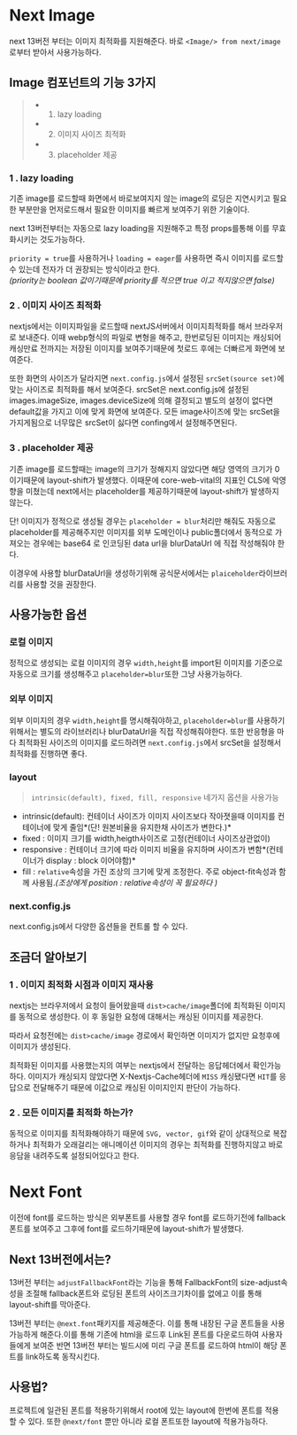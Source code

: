 # Next Image

next 13버전 부터는 이미지 최적화를 지원해준다. 바로 `<Image/> from next/image` 로부터 받아서 사용가능하다.

## Image 컴포넌트의 기능 3가지

> - 1. lazy loading
> - 2. 이미지 사이즈 최적화
> - 3. placeholder 제공

### 1 . lazy loading

기존 image를 로드할때 화면에서 바로보여지지 않는 image의 로딩은 지연시키고 필요한 부분만을 먼저로드해서 필요한 이미지를 빠르게 보여주기 위한 기술이다.

next 13버전부터는 자동으로 lazy loading을 지원해주고 특정 props를통해 이를 무효화시키는 것도가능하다.

`priority = true`를 사용하거나 `loading = eager`를 사용하면 즉시 이미지를 로드할 수 있는데 전자가 더 권장되는 방식이라고 한다.<br/>
_(priority는 boolean 값이기때문에 priority를 적으면 true 이고 적지않으면 false)_

### 2 . 이미지 사이즈 최적화

nextjs에서는 이미지파일을 로드할때 nextJS서버에서 이미지최적화를 해서 브라우저로 보내준다.
이때 webp형식의 파일로 변형을 해주고, 한번로딩된 이미지는 캐싱되어 캐싱만료 전까지는 저장된 이미지를 보여주기때문에 첫로드 후에는 더빠르게 화면에 보여준다.

또한 화면의 사이즈가 달라지면 `next.config.js`에서 설정된 `srcSet(source set)`에 맞는 사이즈로 최적화를 해서 보여준다.
srcSet은 next.config.js에 설정된 images.imageSize, images.deviceSize에 의해 결정되고 별도의 설정이 없다면 default값을 가지고 이에 맞게 화면에 보여준다.
모든 image사이즈에 맞는 srcSet을 가지게됨으로 너무많은 srcSet이 싫다면 confing에서 설정해주면된다.

### 3 . placeholder 제공

기존 image를 로드할때는 image의 크기가 정해지지 않았다면 해당 영역의 크기가 0 이기때문에 layout-shift가 발생했다. 이때문에 core-web-vital의 지표인 CLS에 악영향을 미쳤는데
next에서는 placeholder를 제공하기때문에 layout-shift가 발생하지 않는다.

단! 이미지가 정적으로 생성될 경우는 `placeholder = blur`처리만 해줘도 자동으로 placeholder를 제공해주지만 이미지를 외부 도메인이나 public폴더에서 동적으로 가져오는 경우에는 base64 로 인코딩된 data url을 blurDataUrl 에 직접 작성해줘야 한다.

이경우에 사용할 blurDataUrl을 생성하기위해 공식문서에서는 `plaiceholder`라이브러리를 사용할 것을 권장한다.

## 사용가능한 옵션

### 로컬 이미지

정적으로 생성되는 로컬 이미지의 경우 `width,height`를 import된 이미지를 기준으로 자동으로 크기를 생성해주고 `placeholder=blur`또한 그냥 사용가능하다.

### 외부 이미지

외부 이미지의 경우 `width,height`를 명시해줘야하고, `placeholder=blur`를 사용하기 위해서는 별도의 라이브러리나 blurDataUrl을 직접 작성해줘야한다.
또한 반응형을 마다 최적화된 사이즈의 이미지를 로드하려면 `next.config.js`에서 srcSet을 설정해서 최적화를 진행하면 좋다.

### layout

> `intrinsic(default), fixed, fill, responsive` 네가지 옵션을 사용가능

- intrinsic(default): 컨테이너 사이즈가 이미지 사이즈보다 작아졋을때 이미지를 컨테이너에 맞게 줄임*(단! 원본비율을 유지한채 사이즈가 변한다.)*
- fixed : 이미지 크기를 width,heigth사이즈로 고정(컨테이너 사이즈상관없이)
- responsive : 컨테이너 크기에 따라 이미지 비율을 유지하며 사이즈가 변함*(컨테이너가 display : block 이어야함)*
- fill : `relative`속성을 가진 조상의 크기에 맞게 조정한다. 주로 object-fit속성과 함께 사용됨._(조상에게 position : relative속성이 꼭 필요하다 )_

### next.config.js

next.config.js에서 다양한 옵션들을 컨트롤 할 수 있다.

## 조금더 알아보기

### 1 . 이미지 최적화 시점과 이미지 재사용

nextjs는 브라우저에서 요청이 들어왔을때 `dist>cache/image`폴더에 최적화된 이미지를 동적으로 생성한다. 이 후 동일한 요청에 대해서는 캐싱된 이미지를 제공한다.

따라서 요청전에는 `dist>cache/image` 경로에서 확인하면 이미지가 없지만 요청후에 이미지가 생성된다.

최적화된 이미지를 사용했는지의 여부는 nextjs에서 전달하는 응답헤더에서 확인가능하다.
이미지가 캐싱되지 않았다면 X-Nextjs-Cache헤더에 `MISS` 캐싱됐다면 `HIT`를 응답으로 전달해주기 때문에 이값으로 캐싱된 이미지인지 판단이 가능하다.

### 2 . 모든 이미지를 최적화 하는가?

동적으로 이미지를 최적화해야하기 때문에 `SVG, vector, gif`와 같이 상대적으로 복잡하거나 최적화가 오래걸리는 애니메이션 이미지의 경우는 최적화를 진행하지않고 바로 응담을 내려주도록 설정되어있다고 한다.

# Next Font

이전에 font를 로드하는 방식은 외부폰트를 사용할 경우 font를 로드하기전에 fallback폰트를 보여주고 그후에 font를 로드하기때문에 layout-shift가 발생했다.

## Next 13버전에서는?

13버전 부터는 `adjustFallbackFont`라는 기능을 통해 FallbackFont의 size-adjust속성을 조절해 fallback폰트와 로딩된 폰트의 사이즈크기차이를 없에고 이를 통해 layout-shift를 막아준다.

13버전 부터는 `@next.font`패키지를 제공해준다. 이를 통해 내장된 구글 폰트들을 사용가능하게 해준다.이를 통해 기존에 html을 로드후 Link된 폰트를 다운로드하여 사용자들에게 보여준 반면 13버전 부터는 빌드시에 미리 구글 폰트를 로드하여 html이 해당 폰트를 link하도록 동작시킨다.

## 사용법?

프로젝트에 일관된 폰트를 적용하기위해서 root에 있는 layout에 한번에 폰트를 적용 할 수 있다. 또한 `@next/font` 뿐만 아니라 로컬 폰트또한 layout에 적용가능하다.
